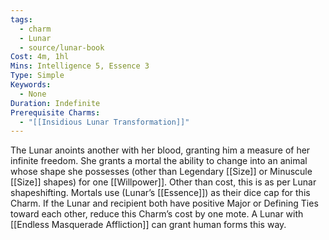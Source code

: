 ```yaml
---
tags:
  - charm
  - Lunar
  - source/lunar-book
Cost: 4m, 1hl
Mins: Intelligence 5, Essence 3
Type: Simple
Keywords:
  - None
Duration: Indefinite
Prerequisite Charms:
  - "[[Insidious Lunar Transformation]]"
---
```

The Lunar anoints another with her blood, granting him a measure of her infinite freedom. She grants a mortal the ability to change into an animal whose shape she possesses (other than Legendary [[Size]] or Minuscule [[Size]] shapes) for one [[Willpower]]. Other than cost, this is as per Lunar shapeshifting. Mortals use (Lunar’s [[Essence]]) as their dice cap for this Charm. If the Lunar and recipient both have positive Major or Defining Ties toward each other, reduce this Charm’s cost by one mote. A Lunar with [[Endless Masquerade Affliction]] can grant human forms this way.